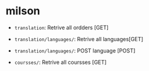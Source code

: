 # milson
- `translation`: Retrive all ordders  [GET]
- `translation/languages/`: Retrive all languages[GET]
- `translation/languages/`: POST language  [POST]

- `coursses/`: Retrive all coursses [GET]